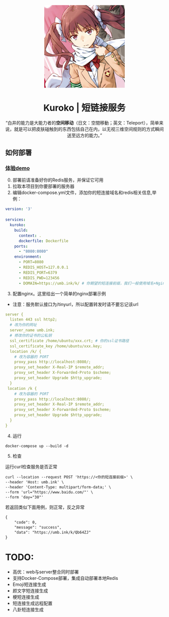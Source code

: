 <div align="center">
 <a href="https://toaru.huijiwiki.com/wiki/%E7%99%BD%E4%BA%95%E9%BB%91%E5%AD%90">
  <img src="img/kuroko.png" alt="Kuroko" width = "256">
 </a>
 <h1>Kuroko | 短链接服务 </h1>
 “白井的能力是大能力者的<b>空间移动</b>（日文：空間移動；英文：Teleport），简单来说，就是可以把皮肤碰触到的东西包括自己在内，以无视三维空间规则的方式瞬间送至远方的能力。”
</div>

## 如何部署

### [体验demo](https://kuroko.umb.ink/)
0. 部署前请准备好你的Redis服务，并保证它可用
1. 拉取本项目到你要部署的服务器
2. 编辑docker-compose.yml文件，添加你的短连接域名和redis相关信息,举例：


```yml
version: '3'

services:
  kuroko:
    build:
      context: .
      dockerfile: Dockerfile
    ports:
      - "8080:8080"
    environment:
      - PORT=8080
      - REDIS_HOST=127.0.0.1
      - REDIS_PORT=6379
      - REDIS_PWD=123456
      - DOMAIN=https://umb.ink/k/ # 你期望的短连接前缀，我们一般使用域名+Nginx代理下

```
3. 配置nginx。这里给出一个简单的nginx部署示例

- 注意：服务默认接口为/tinyurl，所以配置转发时请不要忘记该url
```yaml
server {
  listen 443 ssl http2;
  # 改为你的网址
  server_name umb.ink;
  # 修改你的证书的公私钥
  ssl_certificate /home/ubuntu/xxx.crt; # 你的ssl证书路径
  ssl_certificate_key /home/ubuntu/xxx.key;
  location /k/ {
    # 改为容器的 PORT
    proxy_pass http://localhost:8080/;
    proxy_set_header X-Real-IP $remote_addr;
    proxy_set_header X-Forwarded-Proto $scheme;
    proxy_set_header Upgrade $http_upgrade;
  }
 location /k {
    # 改为容器的 PORT
    proxy_pass http://localhost:8080/;
    proxy_set_header X-Real-IP $remote_addr;
    proxy_set_header X-Forwarded-Proto $scheme;
    proxy_set_header Upgrade $http_upgrade;
  }
}
```
4. 运行
```shell
docker-compose up --build -d
```
5. 检查

运行curl检查服务是否正常
```shell
curl --location --request POST 'https://<你的短连接前缀>' \
--header 'Host: umb.ink' \
--header 'Content-Type: multipart/form-data;' \
--form 'url="https://www.baidu.com/"' \
--form 'day="30"'
```
若返回类似下面用例，则正常，反之异常
```shell
{
    "code": 0,
    "message": "success",
    "data": "https://umb.ink/k/Qb64ZJ"
}
```
# TODO: 
- 高优：web与server整合同时部署
- 支持Docker-Compose部署，集成自动部署本地Redis
- Emoji短连接生成
- 颜文字短连接生成
- 梗短连接生成
- 短连接生成远程配置
- 八卦短连接生成
